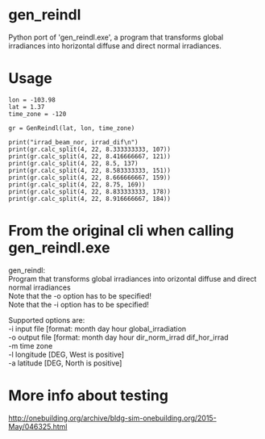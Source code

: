 # gen_reindl
 Python port of 'gen_reindl.exe', a program that transforms global irradiances into horizontal diffuse and direct normal irradiances.


# Usage

```
lon = -103.98
lat = 1.37
time_zone = -120

gr = GenReindl(lat, lon, time_zone)

print("irrad_beam_nor, irrad_dif\n")
print(gr.calc_split(4, 22, 8.333333333, 107))
print(gr.calc_split(4, 22, 8.416666667, 121))
print(gr.calc_split(4, 22, 8.5, 137)
print(gr.calc_split(4, 22, 8.583333333, 151))
print(gr.calc_split(4, 22, 8.666666667, 159))
print(gr.calc_split(4, 22, 8.75, 169))
print(gr.calc_split(4, 22, 8.833333333, 178))
print(gr.calc_split(4, 22, 8.916666667, 184))
```

# From the original cli when calling gen_reindl.exe

gen_reindl:  
Program that transforms global irradiances into orizontal diffuse and direct normal irradiances  
Note that the -o option has to be specified!  
Note that the -i option has to be specified!  

Supported options are:  
-i     input file [format: month day hour global_irradiation  
-o     output file [format: month day hour dir_norm_irrad dif_hor_irrad  
-m     time zone  
-l     longitude [DEG, West is positive]  
-a     latitude [DEG, North is positive]  


# More info about testing

http://onebuilding.org/archive/bldg-sim-onebuilding.org/2015-May/046325.html


